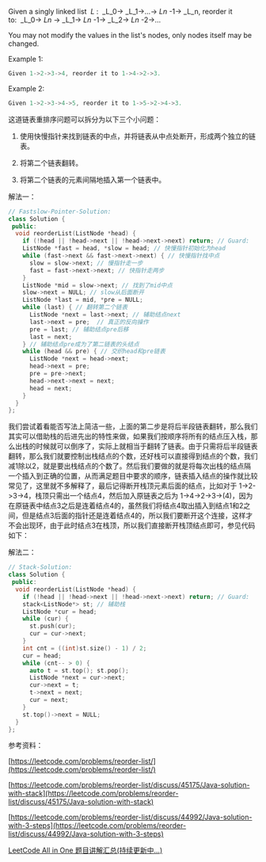 Given a singly linked list  _L_ :  \_L_0→ \_L_1→…→ _Ln_ -1→ \_L_n, reorder it to:  \_L_0→ _Ln_ → \_L_1→ _Ln_ -1→ \_L_2→ _Ln_ -2→…

You may not modify the values in the list's nodes, only nodes itself may be changed.

Example 1:

```cpp
Given 1->2->3->4, reorder it to 1->4->2->3.
```

Example 2:

```cpp
Given 1->2->3->4->5, reorder it to 1->5->2->4->3.
```

这道链表重排序问题可以拆分为以下三个小问题：

1. 使用快慢指针来找到链表的中点，并将链表从中点处断开，形成两个独立的链表。

1. 将第二个链表翻转。

1. 将第二个链表的元素间隔地插入第一个链表中。

解法一：

```cpp
// Fastslow-Pointer-Solution:
class Solution {
 public:
  void reorderList(ListNode *head) {
    if (!head || !head->next || !head->next->next) return; // Guard:
    ListNode *fast = head, *slow = head; // 快慢指针初始化为head
    while (fast->next && fast->next->next) { // 快慢指针找中点
      slow = slow->next; // 慢指针走一步
      fast = fast->next->next; // 快指针走两步
    }
    ListNode *mid = slow->next; // 找到了mid中点
    slow->next = NULL; // slow从后面断开
    ListNode *last = mid, *pre = NULL;
    while (last) { // 翻转第二个链表
      ListNode *next = last->next; // 辅助结点next
      last->next = pre;  // 真正的反向操作
      pre = last; // 辅助结点pre后移
      last = next;
    } // 辅助结点pre成为了第二链表的头结点
    while (head && pre) { // 交织head和pre链表
      ListNode *next = head->next;
      head->next = pre;
      pre = pre->next;
      head->next->next = next;
      head = next;
    }
  }
};
```

我们尝试着看能否写法上简洁一些，上面的第二步是将后半段链表翻转，那么我们其实可以借助栈的后进先出的特性来做，如果我们按顺序将所有的结点压入栈，那么出栈的时候就可以倒序了，实际上就相当于翻转了链表。由于只需将后半段链表翻转，那么我们就要控制出栈结点的个数，还好栈可以直接得到结点的个数，我们减1除以2，就是要出栈结点的个数了。然后我们要做的就是将每次出栈的结点隔一个插入到正确的位置，从而满足题目中要求的顺序，链表插入结点的操作就比较常见了，这里就不多解释了，最后记得断开栈顶元素后面的结点，比如对于 1->2->3->4，栈顶只需出一个结点4，然后加入原链表之后为 1->4->2->3->(4)，因为在原链表中结点3之后是连着结点4的，虽然我们将结点4取出插入到结点1和2之间，但是结点3后面的指针还是连着结点4的，所以我们要断开这个连接，这样才不会出现环，由于此时结点3在栈顶，所以我们直接断开栈顶结点即可，参见代码如下：

解法二：

```cpp
// Stack-Solution:
class Solution {
 public:
  void reorderList(ListNode *head) {
    if (!head || !head->next || !head->next->next) return; // Guard:
    stack<ListNode*> st; // 辅助栈
    ListNode *cur = head;
    while (cur) {
      st.push(cur);
      cur = cur->next;
    }
    int cnt = ((int)st.size() - 1) / 2;
    cur = head;
    while (cnt-- > 0) {
      auto t = st.top(); st.pop();
      ListNode *next = cur->next;
      cur->next = t;
      t->next = next;
      cur = next;
    }
    st.top()->next = NULL;
  }
};
```

参考资料：

[https://leetcode.com/problems/reorder-list/](https://leetcode.com/problems/reorder-list/)

[https://leetcode.com/problems/reorder-list/discuss/45175/Java-solution-with-stack](https://leetcode.com/problems/reorder-list/discuss/45175/Java-solution-with-stack)

[https://leetcode.com/problems/reorder-list/discuss/44992/Java-solution-with-3-steps](https://leetcode.com/problems/reorder-list/discuss/44992/Java-solution-with-3-steps)

[LeetCode All in One 题目讲解汇总(持续更新中...)](http://www.cnblogs.com/grandyang/p/4606334.html)
